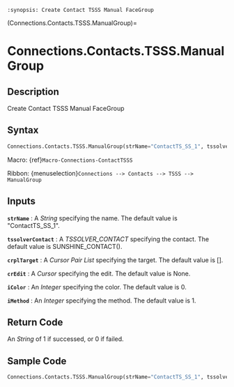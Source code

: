 ```{module} Connections.Contacts.TSSS.ManualGroup()
:synopsis: Create Contact TSSS Manual FaceGroup
```

(Connections.Contacts.TSSS.ManualGroup)=

# Connections.Contacts.TSSS.ManualGroup

## Description

Create Contact TSSS Manual FaceGroup

## Syntax

```python
Connections.Contacts.TSSS.ManualGroup(strName="ContactTS_SS_1", tssolverContact=SUNSHINE_CONTACT(), crplTarget=[], crEdit=None, iColor=0, iMethod=1)
```

Macro: {ref}`Macro-Connections-ContactTSSS`

Ribbon: {menuselection}`Connections --> Contacts --> TSSS --> ManualGroup`

## Inputs

**`strName`**
: A _String_ specifying the name. The default value is "ContactTS_SS_1".

**`tssolverContact`**
: A _TSSOLVER_CONTACT_ specifying the contact. The default value is SUNSHINE_CONTACT().

**`crplTarget`**
: A _Cursor Pair List_ specifying the target. The default value is [].

**`crEdit`**
: A _Cursor_ specifying the edit. The default value is None.

**`iColor`**
: An _Integer_ specifying the color. The default value is 0.

**`iMethod`**
: An _Integer_ specifying the method. The default value is 1.

## Return Code

An _String_ of 1 if successed, or 0 if failed.

## Sample Code

```python
Connections.Contacts.TSSS.ManualGroup(strName="ContactTS_SS_1", tssolverContact=SUNSHINE_CONTACT(), crplTarget=[], crEdit=None, iColor=0, iMethod=1)
```
